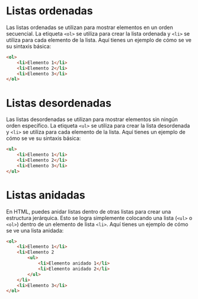 # Listas ordenadas

Las listas ordenadas se utilizan para mostrar elementos en un orden secuencial. La etiqueta `<ol>` se utiliza para crear la lista ordenada y `<li>` se utiliza para cada elemento de la lista. Aquí tienes un ejemplo de cómo se ve su sintaxis básica:
```html
<ol>
    <li>Elemento 1</li>
    <li>Elemento 2</li>
    <li>Elemento 3</li>
</ol>
```

# Listas desordenadas

Las listas desordenadas se utilizan para mostrar elementos sin ningún orden específico. La etiqueta `<ul>` se utiliza para crear la lista desordenada y `<li>` se utiliza para cada elemento de la lista. Aquí tienes un ejemplo de cómo se ve su sintaxis básica:
```html
<ul>
    <li>Elemento 1</li>
    <li>Elemento 2</li>
    <li>Elemento 3</li>
</ul>
```

# Listas anidadas
En HTML, puedes anidar listas dentro de otras listas para crear una estructura jerárquica. Esto se logra simplemente colocando una lista (`<ul>` o `<ol>`) dentro de un elemento de lista `<li>`. Aquí tienes un ejemplo de cómo se ve una lista anidada:
```html
<ol>
    <li>Elemento 1</li>
    <li>Elemento 2
        <ul>
            <li>Elemento anidado 1</li>
            <li>Elemento anidado 2</li>
        </ul>
    </li>
    <li>Elemento 3</li>
</ol>
```
